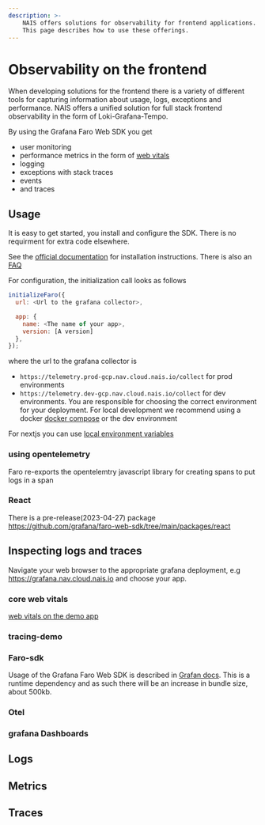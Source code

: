 ```yaml
---
description: >-
    NAIS offers solutions for observability for frontend applications.
    This page describes how to use these offerings.
---
```


# Observability on the frontend

When developing solutions for the frontend there is a variety of different tools for capturing information about
usage, logs, exceptions and performance. NAIS offers a unified solution for full stack frontend observability in
the form of Loki-Grafana-Tempo.

By using the Grafana Faro Web SDK you get
- user monitoring
- performance metrics in the form of [web vitals](https://web.dev/vitals/)
- logging
- exceptions with stack traces
- events
- and traces

## Usage

It is easy to get started, you install and configure the SDK. There is no requirment for extra
code elsewhere.

See the [official documentation](https://grafana.com/docs/grafana-cloud/frontend-observability/) for installation
instructions. There is also an [FAQ](https://grafana.com/docs/grafana-cloud/frontend-observability/faro-web-sdk/faq/)

For configuration, the initialization call looks as follows

```js
initializeFaro({
  url: <Url to the grafana collector>,

  app: {
    name: <The name of your app>,
    version: [A version]
  },
});

```

where the url to the grafana collector is
- `https://telemetry.prod-gcp.nav.cloud.nais.io/collect` for prod environments
- `https://telemetry.dev-gcp.nav.cloud.nais.io/collect` for dev environments.
You are responsible for choosing the correct environment for your deployment.
For local development we recommend using a docker [docker compose](https://github.com/nais/tracing-demo/blob/main/docker-compose.yml) or the dev environment

For nextjs you can use [local environment variables](https://nextjs.org/docs/basic-features/environment-variables)

### using opentelemetry

Faro re-exports the opentelemtry javascript library for creating spans to put logs in a span

### React

There is a pre-release(2023-04-27) package https://github.com/grafana/faro-web-sdk/tree/main/packages/react



## Inspecting logs and traces

Navigate your web browser to the appropriate grafana deployment, e.g https://grafana.nav.cloud.nais.io and choose your app.

### core web vitals
[web vitals on the demo app](https://grafana.nav.cloud.nais.io/d/k8g_nks4z/frontend-web-vitals)

### tracing-demo

### Faro-sdk
Usage of the Grafana Faro Web SDK is described in [Grafan docs](https://grafana.com/docs/grafana-cloud/frontend-observability/). This is a runtime dependency and as such there will be an increase in bundle size, about 500kb.



### Otel
### grafana Dashboards


## Logs

## Metrics

## Traces
